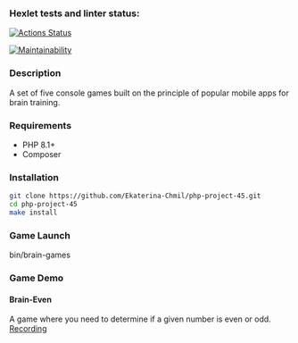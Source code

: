 ### Hexlet tests and linter status:
[![Actions Status](https://github.com/Ekaterina-Chmil/php-project-45/actions/workflows/hexlet-check.yml/badge.svg)](https://github.com/Ekaterina-Chmil/php-project-45/actions)

[![Maintainability](https://api.codeclimate.com/v1/badges/6c2f244d1a4968754020/maintainability)](https://codeclimate.com/github/Ekaterina-Chmil/php-project-45/maintainability)

### Description
A set of five console games built on the principle of popular mobile apps for brain training.

### Requirements
- PHP 8.1+
- Composer

### Installation
```bash
git clone https://github.com/Ekaterina-Chmil/php-project-45.git
cd php-project-45
make install
```

### Game Launch
bin/brain-games

### Game Demo

#### Brain-Even

A game where you need to determine if a given number is even or odd.
[Recording](https://asciinema.org/a/LJ567rI9zm56MdgzijWzn28vPi)

